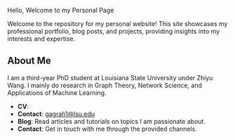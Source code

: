 Hello, Welcome to my Personal Page

Welcome to the repository for my personal website! This site showcases my professional portfolio, blog posts, and projects, providing insights into my interests and expertise.

## About Me

I am a third-year PhD student at Louisiana State University under Zhiyu Wang. I mainly do research in Graph Theory, Network Science, and Applications of Machine Learning.
- **CV**:
- **Contact**: gagrah1@lsu.edu
- **Blog**: Read articles and tutorials on topics I am passionate about.
- **Contact**: Get in touch with me through the provided channels.
